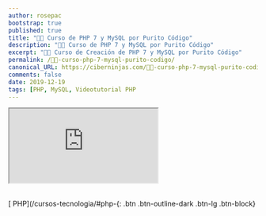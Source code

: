 ```yaml
---
author: rosepac
bootstrap: true
published: true
title: "👨‍🏫 Curso de PHP 7 y MySQL por Purito Código"
description: "👩‍🎨 Curso de PHP 7 y MySQL por Purito Código"
excerpt: "👩‍🎨 Curso de Creación de PHP 7 y MySQL por Purito Código"
permalink: /👨‍🏫-curso-php-7-mysql-purito-codigo/
canonical_URL: https://ciberninjas.com/👨‍🏫-curso-php-7-mysql-purito-codigo/
comments: false
date: 2019-12-19
tags: [PHP, MySQL, Videotutorial PHP
---
```


<div class="embed-responsive embed-responsive-16by9">
  <iframe class="embed-responsive-item" src="https://www.youtube.com/embed/videoseries?list=PLntlEofAWt_L-YvEhtG4ez1Lj5Gb-4d5h" allowfullscreen></iframe>
</div><br/>

[<i class="fab fa-php"></i> PHP](/cursos-tecnologia/#php-{: .btn .btn-outline-dark .btn-lg .btn-block}
